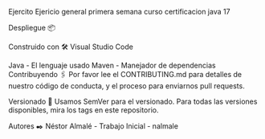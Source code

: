 Ejercito
Ejericio general primera semana curso certificacion java 17

Despliegue 📦

Construido con 🛠️
Visual Studio Code

Java - El lenguaje usado
Maven - Manejador de dependencias
Contribuyendo 🖇️
Por favor lee el CONTRIBUTING.md para detalles de nuestro código de conducta, y el proceso para enviarnos pull requests.

Versionado 📌
Usamos SemVer para el versionado. Para todas las versiones disponibles, mira los tags en este repositorio.

Autores ✒️
Néstor Almalé - Trabajo Inicial - nalmale